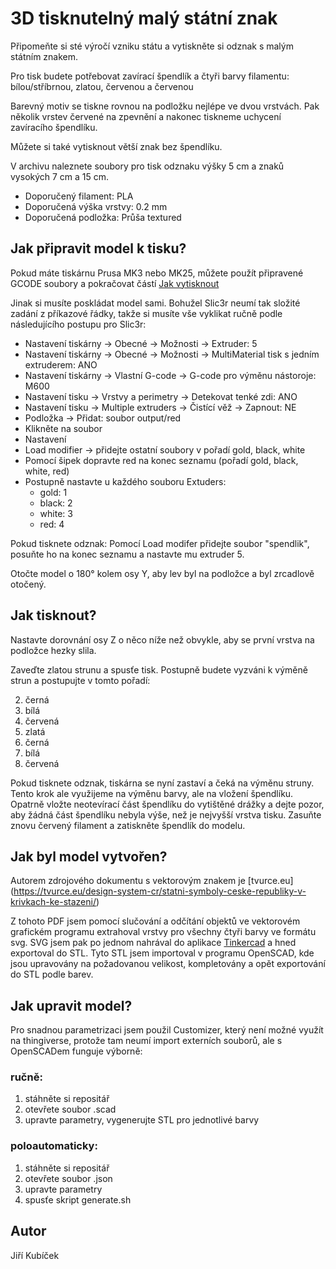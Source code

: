 # 3D tisknutelný malý státní znak

Připomeňte si sté výročí vzniku státu a vytiskněte si odznak s malým státním znakem.

Pro tisk budete potřebovat zavírací špendlík a čtyři barvy filamentu: bílou/stříbrnou, zlatou, červenou a červenou

Barevný motiv se tiskne rovnou na podložku nejlépe ve dvou vrstvách. Pak několik vrstev červené na zpevnění a nakonec tiskneme uchycení zavíracího špendlíku.

Můžete si také vytisknout větší znak bez špendlíku.

V archivu naleznete soubory pro tisk odznaku výšky 5 cm a znaků vysokých 7 cm a 15 cm.

* Doporučený filament: PLA
* Doporučená výška vrstvy: 0.2 mm
* Doporučená podložka: Průša textured

## Jak připravit model k tisku?

Pokud máte tiskárnu Prusa MK3 nebo MK25, můžete použít připravené GCODE soubory a pokračovat částí [Jak vytisknout](#jak-tisknout)

Jinak si musíte poskládat model sami. Bohužel Slic3r neumí tak složité zadání z příkazové řádky, takže si musíte vše vyklikat ručně podle následujícího postupu pro Slic3r:

* Nastavení tiskárny -> Obecné -> Možnosti -> Extruder: 5
* Nastavení tiskárny -> Obecné -> Možnosti -> MultiMaterial tisk s jedním extruderem: ANO
* Nastavení tiskárny -> Vlastní G-code -> G-code pro výměnu nástoroje: M600
* Nastavení tisku -> Vrstvy a perimetry -> Detekovat tenké zdi: ANO
* Nastavení tisku -> Multiple extruders -> Čistící věž -> Zapnout: NE
* Podložka -> Přidat: soubor output/red
* Klikněte na soubor
* Nastavení
* Load modifier -> přidejte ostatní soubory v pořadí gold, black, white
* Pomocí šipek dopravte red na konec seznamu (pořadí gold, black, white, red)
* Postupně nastavte u každého souboru Extuders:
  * gold: 1
  * black: 2
  * white: 3
  * red: 4

Pokud tisknete odznak:
Pomocí Load modifer přidejte soubor "spendlik", posuňte ho na konec seznamu a nastavte mu extruder 5.

Otočte model o 180° kolem osy Y, aby lev byl na podložce a byl zrcadlově otočený.

## Jak tisknout?

Nastavte dorovnání osy Z o něco níže než obvykle, aby se první vrstva na podložce hezky slila.

Zaveďte zlatou strunu a spusťe tisk. Postupně budete vyzváni k výměně strun a postupujte v tomto pořadí:

2. černá
3. bílá
4. červená
5. zlatá
6. černá
7. bílá
8. červená

Pokud tisknete odznak, tiskárna se nyní zastaví a čeká na výměnu struny. Tento krok ale využijeme na výměnu barvy, ale na vložení špendlíku. Opatrně vložte neotevírací část špendlíku do vytištěné drážky a dejte pozor, aby žádná část špendlíku nebyla výše, než je nejvyšší vrstva tisku. Zasuňte znovu červený filament a zatiskněte špendlík do modelu.

## Jak byl model vytvořen?

Autorem zdrojového dokumentu s vektorovým znakem je [tvurce.eu] (https://tvurce.eu/design-system-cr/statni-symboly-ceske-republiky-v-krivkach-ke-stazeni/)

Z tohoto PDF jsem pomocí slučování a odčítání objektů ve vektorovém grafickém programu extrahoval vrstvy pro všechny čtyři barvy ve formátu svg.
SVG jsem pak po jednom nahrával do aplikace [Tinkercad](https://www.tinkercad.com/) a hned exportoval do STL.
Tyto STL jsem importoval v programu OpenSCAD, kde jsou upravovány na požadovanou velikost, kompletovány a opět exportování do STL podle barev.

## Jak upravit model?

Pro snadnou parametrizaci jsem použil Customizer, který není možné využít na thingiverse, protože tam neumí import externích souborů, ale s OpenSCADem funguje výborně:

### ručně:
1. stáhněte si repositář
2. otevřete soubor .scad
3. upravte parametry, vygenerujte STL pro jednotlivé barvy

### poloautomaticky:
1. stáhněte si repositář
2. otevřete soubor .json
3. upravte parametry
4. spusťe skript generate.sh

## Autor

Jiří Kubíček
